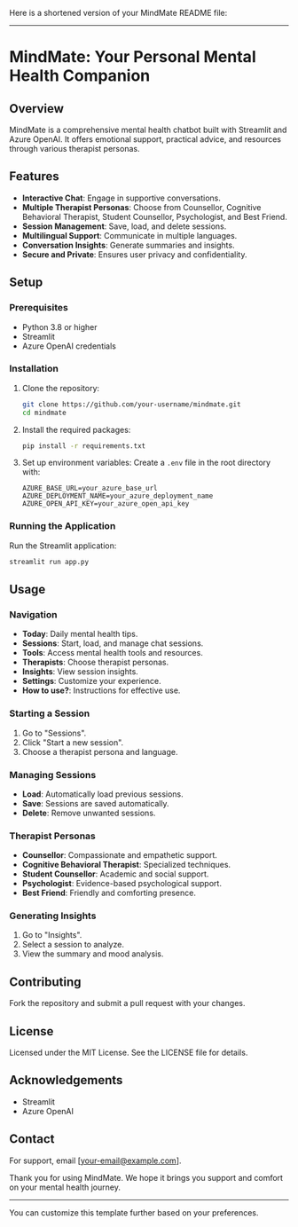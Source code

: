 Here is a shortened version of your MindMate README file:

---

# MindMate: Your Personal Mental Health Companion

## Overview
MindMate is a comprehensive mental health chatbot built with Streamlit and Azure OpenAI. It offers emotional support, practical advice, and resources through various therapist personas.

## Features
- **Interactive Chat**: Engage in supportive conversations.
- **Multiple Therapist Personas**: Choose from Counsellor, Cognitive Behavioral Therapist, Student Counsellor, Psychologist, and Best Friend.
- **Session Management**: Save, load, and delete sessions.
- **Multilingual Support**: Communicate in multiple languages.
- **Conversation Insights**: Generate summaries and insights.
- **Secure and Private**: Ensures user privacy and confidentiality.

## Setup
### Prerequisites
- Python 3.8 or higher
- Streamlit
- Azure OpenAI credentials

### Installation
1. Clone the repository:
    ```sh
    git clone https://github.com/your-username/mindmate.git
    cd mindmate
    ```
2. Install the required packages:
    ```sh
    pip install -r requirements.txt
    ```
3. Set up environment variables:
    Create a `.env` file in the root directory with:
    ```env
    AZURE_BASE_URL=your_azure_base_url
    AZURE_DEPLOYMENT_NAME=your_azure_deployment_name
    AZURE_OPEN_API_KEY=your_azure_open_api_key
    ```

### Running the Application
Run the Streamlit application:
```sh
streamlit run app.py
```

## Usage
### Navigation
- **Today**: Daily mental health tips.
- **Sessions**: Start, load, and manage chat sessions.
- **Tools**: Access mental health tools and resources.
- **Therapists**: Choose therapist personas.
- **Insights**: View session insights.
- **Settings**: Customize your experience.
- **How to use?**: Instructions for effective use.

### Starting a Session
1. Go to "Sessions".
2. Click "Start a new session".
3. Choose a therapist persona and language.

### Managing Sessions
- **Load**: Automatically load previous sessions.
- **Save**: Sessions are saved automatically.
- **Delete**: Remove unwanted sessions.

### Therapist Personas
- **Counsellor**: Compassionate and empathetic support.
- **Cognitive Behavioral Therapist**: Specialized techniques.
- **Student Counsellor**: Academic and social support.
- **Psychologist**: Evidence-based psychological support.
- **Best Friend**: Friendly and comforting presence.

### Generating Insights
1. Go to "Insights".
2. Select a session to analyze.
3. View the summary and mood analysis.

## Contributing
Fork the repository and submit a pull request with your changes.

## License
Licensed under the MIT License. See the LICENSE file for details.

## Acknowledgements
- Streamlit
- Azure OpenAI

## Contact
For support, email [your-email@example.com].

Thank you for using MindMate. We hope it brings you support and comfort on your mental health journey.

---

You can customize this template further based on your preferences.
